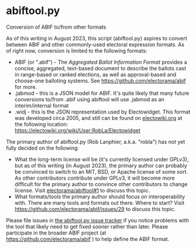 # abiftool.py
Conversion of ABIF to/from other formats

As of this writing in August 2023, this script (abiftool.py) aspires to convert between ABIF and other commonly-used electoral expression formats.  As of right now, conversion is limited to the following formats:

* ABIF (or ".abif") - The _Aggregated Ballot Information Format_ provides a concise, aggregated, text-based document to describe the ballots cast in range-based or ranked elections, as well as approval-based and choose-one balloting systems. See https://github.com/electorama/abif for more.
* .jabmod - this is a JSON model for ABIF.  It's quite likely that many future conversions to/from .abif using abiftool will use .jabmod as an interim/internal format
* .widj - this is the JSON representation used by Electowidget. This format was developed circa 2005, and still can be found on [electowiki.org](https://electowiki.org) at the following location: https://electowiki.org/wiki/User:RobLa/Electowidget

The primary author of abiftool.py (Rob Lanphier, a.k.a. "robla") has not yet fully decided on the following:
* What the long-term license will be (it's currently licensed under GPLv3), but as of this writing (in August 2023), the primary author can probably be convinced to switch to an MIT, BSD, or Apache license of some sort.  As other contributors contribute under GPLv3, it will become more difficult for the primary author to convince other contributors to change license.  Visit [electorama/abiftool#1](https://github.com/electorama/abiftool/issues/1) to discuss this topic.
* What formats/tools the primary author should focus on interoperability with.  There are many tools and formats out there.  Where to start?  Visit https://github.com/electorama/abif/issues/29 to discuss this topic.

Please file issues in [the abiftool.py issue tracker](https://github.com/electorama/abiftool/issues) if you notice problems with the tool that likely need to get fixed sooner rather than later.  Please participate in the broader ABIF project (at https://github.com/electorama/abif ) to help define the ABIF format.
